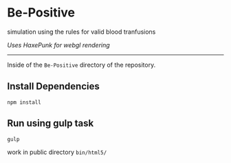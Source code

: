 Be-Positive
===========

simulation using the rules for valid blood tranfusions

*Uses HaxePunk for webgl rendering*

---

Inside of the `Be-Positive` directory of the repository.

## Install Dependencies
`npm install`

## Run using gulp task
`gulp`

work in public directory `bin/html5/`
